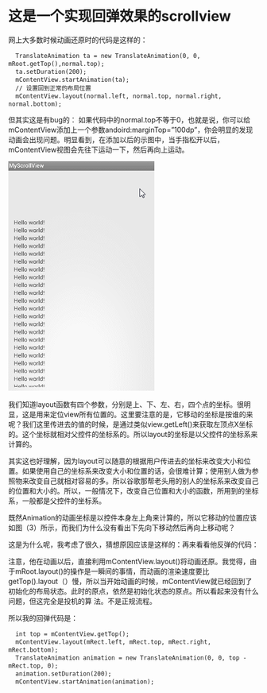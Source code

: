 # 这是一个实现回弹效果的scrollview


   网上大多数时候动画还原时的代码是这样的：
  
      TranslateAnimation ta = new TranslateAnimation(0, 0, mRoot.getTop(),normal.top);    
      ta.setDuration(200);    
      mContentView.startAnimation(ta);    
      // 设置回到正常的布局位置    
      mContentView.layout(normal.left, normal.top, normal.right, normal.bottom);   
    
   但其实这是有bug的：
   如果代码中的normal.top不等于0，也就是说，你可以给mContentView添加上一个参数andoird:marginTop=”100dp”，你会明显的发现动画会出现问题。明显看到，在添加以后的示图中，当手指松开以后，mContentView视图会先往下运动一下，然后再向上运动。
  
![](https://github.com/li847250110/ReboundScrollview/blob/master/app/src/main/res/raw/a20150702160459177)

   我们知道layout函数有四个参数，分别是上、下、左、右，四个点的坐标。很明显，这是用来定位view所有位置的。这里要注意的是，它移动的坐标是按谁的来呢？我们这里传进去的值的时候，是通过类似view.getLeft()来获取左顶点X坐标的。这个坐标就相对父控件的坐标系的。所以layout的坐标是以父控件的坐标系来计算的。
  
   其实这也好理解，因为layout可以随意的根据用户传进去的坐标来改变大小和位置。如果使用自己的坐标系来改变大小和位置的话，会很难计算；使用别人做为参照物来改变自己就相对容易的多。所以谷歌那帮老头用的别人的坐标系来改变自己的位置和大小的。所以，一般情况下，改变自己位置和大小的函数，所用到的坐标系，一般都是父控件的坐标系。
  
   既然Animation的动画坐标是以控件本身左上角来计算的，所以它移动的位置应该如图（3）所示，而我们为什么没有看出下先向下移动然后再向上移动呢？
  
   这是为什么呢，我考虑了很久，猜想原因应该是这样的：再来看看他反弹的代码： 
  
   注意，他在动画以后，直接利用mContentView.layout()将动画还原。我觉得，由于mRoot.layout()的操作是一瞬间的事情，而动画的渲染速度要比  getTop().layout（）慢，所以当开始动画的时候，mContentView就已经回到了初始化的布局状态。此时的原点，依然是初始化状态的原点。所以看起来没有什么问题，但这完全是投机的算 法。不是正规流程。
  
   所以我的回弹代码是：
  
      int top = mContentView.getTop();
      mContentView.layout(mRect.left, mRect.top, mRect.right, mRect.bottom);
      TranslateAnimation animation = new TranslateAnimation(0, 0, top - mRect.top, 0);
      animation.setDuration(200);
      mContentView.startAnimation(animation);
